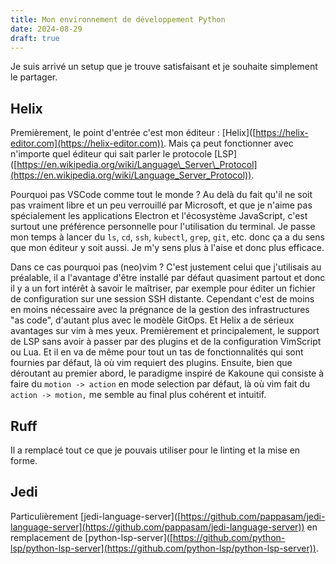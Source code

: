 ```yaml
---
title: Mon environnement de développement Python
date: 2024-08-29
draft: true
---
```

Je suis arrivé un setup que je trouve satisfaisant et je souhaite simplement le partager.

## Helix

Premièrement, le point d'entrée c'est mon éditeur : \[Helix\]([https://helix-editor.com](https://helix-editor.com)). Mais ça peut fonctionner avec n'importe quel éditeur qui sait parler le protocole \[LSP\]([https://en.wikipedia.org/wiki/Language\_Server\_Protocol](https://en.wikipedia.org/wiki/Language_Server_Protocol)).

Pourquoi pas VSCode comme tout le monde ? Au delà du fait qu'il ne soit pas vraiment libre et un peu verrouillé par Microsoft, et que je n'aime pas spécialement les applications Electron et l'écosystème JavaScript, c'est surtout une préférence personnelle pour l'utilisation du terminal. Je passe mon temps à lancer du `ls`, `cd`, `ssh`, `kubectl`, `grep`, `git`, etc. donc ça a du sens que mon éditeur y soit aussi. Je m'y sens plus à l'aise et donc plus efficace.

Dans ce cas pourquoi pas (neo)vim ? C'est justement celui que j'utilisais au préalable, il a l'avantage d'être installé par défaut quasiment partout et donc il y a un fort intérêt à savoir le maîtriser, par exemple pour éditer un fichier de configuration sur une session SSH distante. Cependant c'est de moins en moins nécessaire avec la prégnance de la gestion des infrastructures "as code", d'autant plus avec le modèle GitOps. Et Helix a de sérieux avantages sur vim à mes yeux. Premièrement et principalement, le support de LSP sans avoir à passer par des plugins et de la configuration VimScript ou Lua. Et il en va de même pour tout un tas de fonctionnalités qui sont fournies par défaut, là où vim requiert des plugins. Ensuite, bien que déroutant au premier abord, le paradigme inspiré de Kakoune qui consiste à faire du `motion -> action` en mode selection par défaut, là où vim fait du `action -> motion,` me semble au final plus cohérent et intuitif.

## Ruff

Il a remplacé tout ce que je pouvais utiliser pour le linting et la mise en forme.

## Jedi

Particulièrement \[jedi-language-server\]([https://github.com/pappasam/jedi-language-server](https://github.com/pappasam/jedi-language-server)) en remplacement de \[python-lsp-server\]([https://github.com/python-lsp/python-lsp-server](https://github.com/python-lsp/python-lsp-server)).